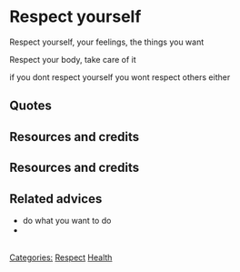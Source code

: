 # Respect yourself

Respect yourself, your feelings, the things you want

Respect your body, take care of it

if you dont respect yourself you wont respect others either


## Quotes

## Resources and credits

## Resources and credits

## Related advices

- do what you want to do
-
<br/>[Categories:](../Categories/index.md) [Respect](../Categories/Respect.md) [Health](../Categories/Health.md)